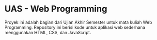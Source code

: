 # UAS - Web Programming

Proyek ini adalah bagian dari Ujian Akhir Semester untuk mata kuliah Web Programming. Repository ini berisi kode untuk aplikasi web sederhana menggunakan HTML, CSS, dan JavaScript.
